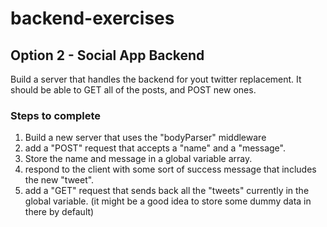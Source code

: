 # backend-exercises

## Option 2 - Social App Backend
Build a server that handles the backend for yout twitter replacement. It should be able to GET all of the posts, and POST new ones.

### Steps to complete

1. Build a new server that uses the "bodyParser" middleware
2. add a "POST" request that accepts a "name" and a "message".
3. Store the name and message in a global variable array.
4. respond to the client with some sort of success message that includes the new "tweet".
5. add a "GET" request that sends back all the "tweets" currently in the global variable. (it might be a good idea to store some dummy data in there by default)
